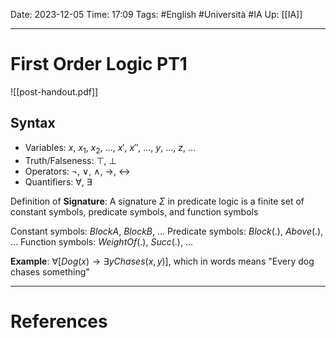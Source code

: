 Date: 2023-12-05
Time: 17:09
Tags: #English #Università #IA 
Up: [[IA]]

---
# First Order Logic PT1

![[post-handout.pdf]]

## Syntax

- Variables: $x$, $x_1$, $x_2$, $\dots$, $x'$, $x''$, $\dots$, $y$, $\dots$, $z$, $\dots$
- Truth/Falseness: $\top$, $\bot$
- Operators: $\neg$, $\lor$, $\land$, $\rightarrow$, $\leftrightarrow$
- Quantifiers: $\forall$, $\exists$ 

Definition of **Signature**:
A signature $\Sigma$ in predicate logic is a finite set of constant symbols, predicate symbols, and function symbols

Constant symbols: $BlockA$, $BlockB$, $\dots$
Predicate symbols: $Block(.)$, $Above(.)$, $\dots$
Function symbols: $WeightOf(.)$, $Succ(.)$, $\dots$

**Example**:
$\forall [Dog(x) \rightarrow \exists y Chases(x,y)]$, which in words means "Every dog chases something"



---
# References
